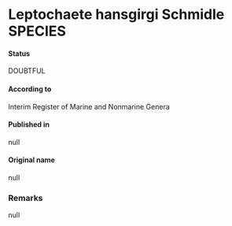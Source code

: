 # Leptochaete hansgirgi Schmidle SPECIES

#### Status
DOUBTFUL

#### According to
Interim Register of Marine and Nonmarine Genera

#### Published in
null

#### Original name
null

### Remarks
null
